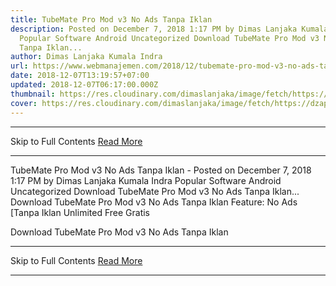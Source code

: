 ```yaml
---
title: TubeMate Pro Mod v3 No Ads Tanpa Iklan
description: Posted on December 7, 2018 1:17 PM by Dimas Lanjaka Kumala Indra
  Popular Software Android Uncategorized Download TubeMate Pro Mod v3 No Ads
  Tanpa Iklan...
author: Dimas Lanjaka Kumala Indra
url: https://www.webmanajemen.com/2018/12/tubemate-pro-mod-v3-no-ads-tanpa-iklan.html
date: 2018-12-07T13:19:57+07:00
updated: 2018-12-07T06:17:00.000Z
thumbnail: https://res.cloudinary.com/dimaslanjaka/image/fetch/https://dzapk.com/imagefly/w200-h200-c/images/2017/12/09/3514/thumb_tubemate-pro-v3-0-11-1038-apk_1.jpg
cover: https://res.cloudinary.com/dimaslanjaka/image/fetch/https://dzapk.com/imagefly/w200-h200-c/images/2017/12/09/3514/thumb_tubemate-pro-v3-0-11-1038-apk_1.jpg
---
```


<hr/> Skip to Full Contents <a href="https://www.webmanajemen.com/2018/12/tubemate-pro-mod-v3-no-ads-tanpa-iklan.html" rel="follow" class="button" id="read-more">Read More</a> <hr/> TubeMate Pro Mod v3 No Ads Tanpa Iklan - Posted on December 7, 2018 1:17 PM by Dimas Lanjaka Kumala Indra Popular Software Android Uncategorized Download TubeMate Pro Mod v3 No Ads Tanpa Iklan... Download TubeMate Pro Mod v3 No Ads Tanpa Iklan 
Feature: 
No Ads [Tanpa Iklan
Unlimited
Free Gratis


Download TubeMate Pro Mod v3 No Ads Tanpa Iklan <hr/> Skip to Full Contents <a href="https://www.webmanajemen.com/2018/12/tubemate-pro-mod-v3-no-ads-tanpa-iklan.html" rel="follow" class="button" id="read-more">Read More</a> <hr/>